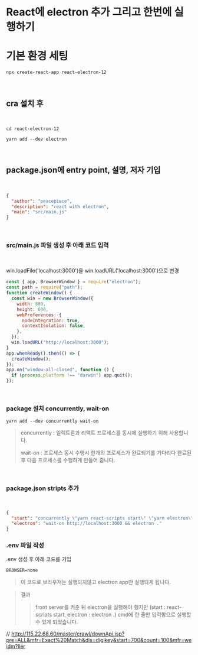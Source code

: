 # React에 electron 추가 그리고 한번에 실행하기

# 기본 환경 세팅

`npx create-react-app react-electron-12`

<br>

## cra 설치 후

<br>

`cd react-electron-12`

`yarn add --dev electron`

<br>

## package.json에 entry point, 설명, 저자 기입

<br>

```json
{
  "author": "peacepiece",
  "description": "react with electron",
  "main": "src/main.js"
}
```

<br>

### src/main.js 파일 생성 후 아래 코드 입력

<br>

win.loadFile('localhost:3000')을 win.loadURL('localhost:3000')으로 변경

```js
const { app, BrowserWindow } = require("electron");
const path = require("path");
function createWindow() {
  const win = new BrowserWindow({
    width: 800,
    height: 600,
    webPreferences: {
      nodeIntegration: true,
      contextIsolation: false,
    },
  });
  win.loadURL("http://localhost:3000");
}
app.whenReady().then(() => {
  createWindow();
});
app.on("window-all-closed", function () {
  if (process.platform !== "darwin") app.quit();
});
```

<br>

### package 설치 concurrently, wait-on

`yarn add --dev concurrently wait-on`

> concurrently : 일렉트론과 리액트 프로세스를 동시에 실행하기 위해 사용합니다.
>
> wait-on : 프로세스 동시 수행시 한개의 프로세스가 완료되기를 기다리다 완료된 후 다음 프로세스를 수행하게 만들어 줍니다.

<br>

### package.json stripts 추가

<br>

```json
{
  "start": "concurrently \"yarn react-scripts start\" \"yarn electron\" ",
  "electron": "wait-on http://localhost:3000 && electron ."
}
```

### .env 파일 작성

.env 생성 후 아래 코드를 기입

`BROWSER=none`

> 이 코드로 브라우저는 실행되지않고 electron app만 실행되게 됩니다.

> 결과
>
> > front server를 켜준 뒤 electron을 실행해야 했지만 (start : react-scripts start, electron : electron .)
> > cmd에 한 줄만 입력함으로 실행할 수 있게 되었습니다.

// http://115.22.68.60/master/crawl/downApi.jsp?pre=ALL&mfr=Exact%20Match&dis=digikey&start=700&count=100&mfr=weidm?ller
